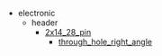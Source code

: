 * electronic
  * header
    * [2x14_28_pin](electronic/header/2x14_28_pin)
      * [through_hole_right_angle](electronic/header/2x14_28_pin/through_hole_right_angle)
